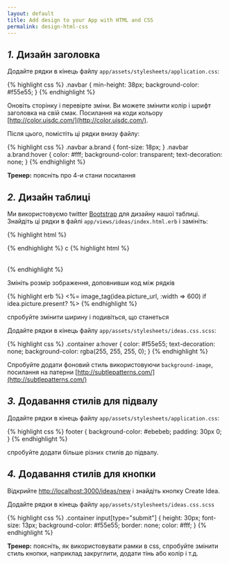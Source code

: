 ```yaml
---
layout: default
title: Add design to your App with HTML and CSS
permalink: design-html-css
---
```


## *1.* Дизайн заголовка

Додайте рядки в кінець файлу `app/assets/stylesheets/application.css`:

{% highlight css %}
.navbar {
  min-height: 38px;
  background-color: #f55e55;
}
{% endhighlight %}


Оновiть сторінку і перевірте зміни. Ви можете змінити колір і шрифт заголовка на свій смак. Посилання на коди кольору [http://color.uisdc.com/](http://color.uisdc.com/).

Після цього, помістіть ці рядки внизу файлу:

{% highlight css %}
.navbar a.brand { font-size: 18px; }
.navbar a.brand:hover {
 color: #fff;
 background-color: transparent;
 text-decoration: none;
}
{% endhighlight %}


**Тренер:** поясніть про 4-и стани посилання

## *2.* Дизайн таблиці

Ми використовуємо twitter [Bootstrap](http://getbootstrap.com/) для дизайну нашої таблиці. Знайдіть ці рядки в файлі `app/views/ideas/index.html.erb` і замініть:

{% highlight html %}
<table>
{% endhighlight %}
с
{% highlight html %}
<table class="table">
{% endhighlight %}

Змініть розмір зображення, доповнивши код між рядків

{% highlight erb %}
<%= image_tag(idea.picture_url, :width => 600) if idea.picture.present? %>
{% endhighlight %}


спробуйте змінити ширину і подивіться, що станеться

Додайте рядки в кінець файлу `app/assets/stylesheets/ideas.css.scss`:

{% highlight css %}
.container a:hover {
  color: #f55e55;
  text-decoration: none;
  background-color: rgba(255, 255, 255, 0);
}
{% endhighlight %}


Спробуйте додати фоновий стиль використовуючи `background-image`, посилання на патерни [http://subtlepatterns.com/](http://subtlepatterns.com/)

## *3.* Додавання стилів для підвалу

Додайте рядки в кінець файлу `app/assets/stylesheets/application.css`:

{% highlight css %}
footer {
  background-color: #ebebeb;
  padding: 30px 0;
}
{% endhighlight %}

спробуйте додати більше різних стилів до підвалу.

## *4.* Додавання стилів для кнопки

Відкрийте [http://localhost:3000/ideas/new](http://localhost:3000/ideas/new) і знайдіть кнопку Create Idea.

Додайте рядки в кінець файлу `app/assets/stylesheets/ideas.css.scss`


{% highlight css %}
.container input[type="submit"] {
  height: 30px;
  font-size: 13px;
  background-color: #f55e55;
  border: none;
  color: #fff;
}
{% endhighlight %}


**Тренер:** поясніть, як використовувати рамки в css, спробуйте змінити стиль кнопки, наприклад закруглити, додати тінь або колір і т.д.
